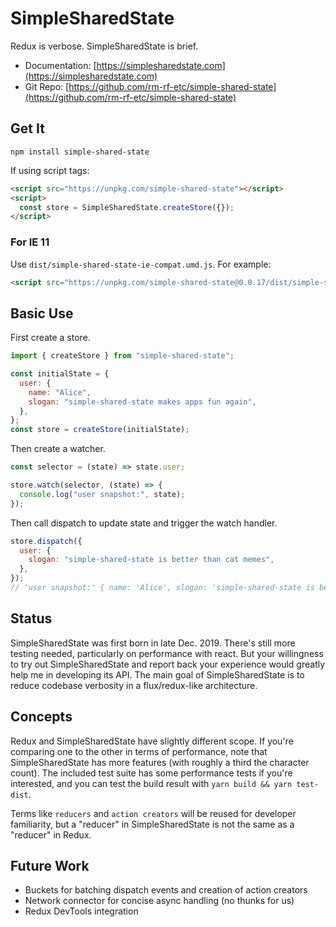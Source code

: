 # SimpleSharedState

Redux is verbose. SimpleSharedState is brief.

- Documentation: [https://simplesharedstate.com](https://simplesharedstate.com)
- Git Repo: [https://github.com/rm-rf-etc/simple-shared-state](https://github.com/rm-rf-etc/simple-shared-state)

## Get It

```
npm install simple-shared-state
```

If using script tags:
```html
<script src="https://unpkg.com/simple-shared-state"></script>
<script>
  const store = SimpleSharedState.createStore({});
</script>
```

### For IE 11

Use `dist/simple-shared-state-ie-compat.umd.js`. For example:
```html
<script src="https://unpkg.com/simple-shared-state@0.0.17/dist/simple-shared-state-ie-compat.umd.js"></script>
```

## Basic Use

First create a store.
```javascript
import { createStore } from "simple-shared-state";

const initialState = {
  user: {
    name: "Alice",
    slogan: "simple-shared-state makes apps fun again",
  },
};
const store = createStore(initialState);
```
Then create a watcher.
```javascript
const selector = (state) => state.user;

store.watch(selector, (state) => {
  console.log("user snapshot:", state);
});
```
Then call dispatch to update state and trigger the watch handler.
```javascript
store.dispatch({
  user: {
    slogan: "simple-shared-state is better than cat memes",
  },
});
// 'user snapshot:' { name: 'Alice', slogan: 'simple-shared-state is better than cat memes' }
```

## Status

SimpleSharedState was first born in late Dec. 2019. There's still more testing needed, particularly on performance with react.
But your willingness to try out SimpleSharedState and report back your experience would greatly help me in developing its API.
The main goal of SimpleSharedState is to reduce codebase verbosity in a flux/redux-like architecture.

## Concepts

Redux and SimpleSharedState have slightly different scope. If you're comparing one to the other in terms of performance, note
that SimpleSharedState has more features (with roughly a third the character count). The included test suite has some performance
tests if you're interested, and you can test the build result with `yarn build && yarn test-dist`.

Terms like `reducers` and `action creators` will be reused for developer familiarity, but a "reducer" in SimpleSharedState is
not the same as a "reducer" in Redux.

## Future Work

- Buckets for batching dispatch events and creation of action creators
- Network connector for concise async handling (no thunks for us)
- Redux DevTools integration
